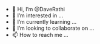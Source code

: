 - 👋 Hi, I’m @DaveRathi
- 👀 I’m interested in ...
- 🌱 I’m currently learning ...
- 💞️ I’m looking to collaborate on ...
- 📫 How to reach me ...

<!---
DaveRathi/DaveRathi is a ✨ special ✨ repository because its `README.md` (this file) appears on your GitHub profile.
You can click the Preview link to take a look at your changes.
--->
